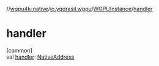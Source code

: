 //[wgpu4k-native](../../../index.md)/[io.ygdrasil.wgpu](../index.md)/[WGPUInstance](index.md)/[handler](handler.md)

# handler

[common]\
val [handler](handler.md): [NativeAddress](../../ffi/-native-address/index.md)